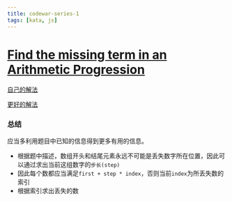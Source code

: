 ```yaml
---
title: codewar-series-1
tags: [kata, js]
---
```


# [Find the missing term in an Arithmetic Progression](https://www.codewars.com/kata/find-the-missing-term-in-an-arithmetic-progression/javascript)

[自己的解法](https://www.codewars.com/kata/reviews/52de553ebb55d1fca3000374/groups/5a3b298fb10016bf94000891)

[更好的解法](https://www.codewars.com/kata/reviews/52de553ebb55d1fca3000374/groups/53fca6444470cbf2bd000bc8)

### 总结
应当多利用题目中已知的信息得到更多有用的信息。

* 根据题中描述，数组开头和结尾元素永远不可能是丢失数字所在位置，因此可以通过求出当前这组数字的``步长(step)``
* 因此每个数都应当满足``first + step * index``，否则当前``index``为所丢失数的索引
* 根据索引求出丢失的数


